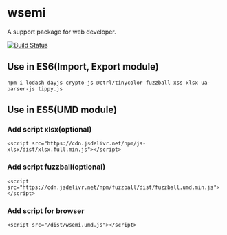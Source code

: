 # wsemi
A support package for web developer.

[![Build Status](https://travis-ci.org/yuda-lyu/wsemi.svg?branch=master)](https://travis-ci.org/yuda-lyu/wsemi)

## Use in ES6(Import, Export module)
```alias
npm i lodash dayjs crypto-js @ctrl/tinycolor fuzzball xss xlsx ua-parser-js tippy.js
```

## Use in ES5(UMD module)
### Add script xlsx(optional)
```alias
<script src="https://cdn.jsdelivr.net/npm/js-xlsx/dist/xlsx.full.min.js"></script>
```
### Add script fuzzball(optional)
```alias
<script src="https://cdn.jsdelivr.net/npm/fuzzball/dist/fuzzball.umd.min.js"></script>
```
### Add script for browser
```alias
<script src="/dist/wsemi.umd.js"></script>
```